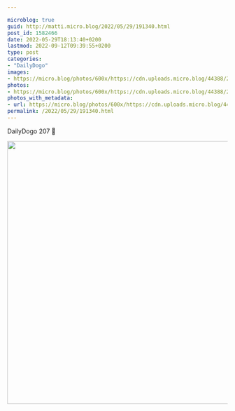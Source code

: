 ```yaml
---

microblog: true
guid: http://matti.micro.blog/2022/05/29/191340.html
post_id: 1582466
date: 2022-05-29T18:13:40+0200
lastmod: 2022-09-12T09:39:55+0200
type: post
categories:
- "DailyDogo"
images:
- https://micro.blog/photos/600x/https://cdn.uploads.micro.blog/44388/2022/8a81cb3f48.jpg
photos:
- https://micro.blog/photos/600x/https://cdn.uploads.micro.blog/44388/2022/8a81cb3f48.jpg
photos_with_metadata:
- url: https://micro.blog/photos/600x/https://cdn.uploads.micro.blog/44388/2022/8a81cb3f48.jpg
permalink: /2022/05/29/191340.html
---
```

DailyDogo 207 🐶

<img src="/media/uploads/2022/8a81cb3f48.jpg" width="600" height="600" alt="" />
